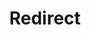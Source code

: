 ﻿---
layout: src/layouts/Redirect.astro
title: Redirect
redirect: https://octopus.com/docs/octopus-rest-api/tentacle.exe-command-line/poll-server
pubDate:  2023-01-01
navSearch: false
navSitemap: false
navMenu: false
---
